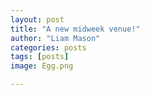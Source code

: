```yaml
---
layout: post
title: "A new midweek venue!"
author: "Liam Mason"
categories: posts
tags: [posts]
image: Egg.png

---
```

